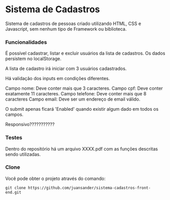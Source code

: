 # Sistema de Cadastros
Sistema de cadastros de pessoas criado utilizando HTML, CSS e Javascript, sem nenhum tipo de Framework ou biblioteca.


### Funcionalidades

É possível cadastrar, listar e excluir usuários da lista de cadastros. Os dados persistem no localStorage.

A lista de cadastro irá iniciar com 3 usuários cadastrados.

Há validação dos inputs em condições diferentes.

Campo nome: Deve conter mais que 3 caracteres.
Campo cpf: Deve conter exatamente 11 caracteres.
Campo telefone: Deve conter mais que 8 caracteres
Campo email: Deve ser um endereço de email válido.

O submit apenas ficará 'Enabled' quando existir algum dado em todos os campos.

Responsivo???????????

### Testes

Dentro do repositório há um arquivo XXXX.pdf com as funções descritas sendo utilizadas.

### Clone

Você pode obter o projeto através do comando: 

```shell
git clone https://github.com/juansander/sistema-cadastros-front-end.git
```

